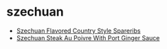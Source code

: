 # szechuan

 * [Szechuan Flavored Country Style Spareribs](index/s/szechuan-flavored-country-style-spareribs-2145.json)
 * [Szechuan Steak Au Poivre With Port Ginger Sauce](index/s/szechuan-steak-au-poivre-with-port-ginger-sauce-2107.json)

